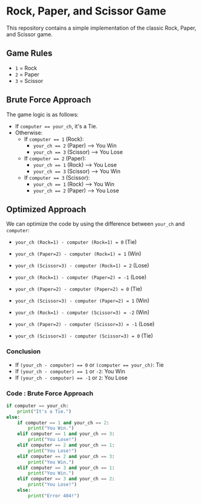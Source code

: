 # Rock, Paper, and Scissor Game

This repository contains a simple implementation of the classic Rock, Paper, and Scissor game.

## Game Rules

- `1` = Rock
- `2` = Paper
- `3` = Scissor

## Brute Force Approach

The game logic is as follows:

- If `computer == your_ch`, it's a Tie.
- Otherwise:
  - If `computer == 1` (Rock):
    - `your_ch == 2` (Paper) --> You Win
    - `your_ch == 3` (Scissor) --> You Lose
  - If `computer == 2` (Paper):
    - `your_ch == 1` (Rock) --> You Lose
    - `your_ch == 3` (Scissor) --> You Win
  - If `computer == 3` (Scissor):
    - `your_ch == 1` (Rock) --> You Win
    - `your_ch == 2` (Paper) --> You Lose

## Optimized Approach

We can optimize the code by using the difference between `your_ch` and `computer`:

- `your_ch (Rock=1) - computer (Rock=1) = 0` (Tie)
- `your_ch (Paper=2) - computer (Rock=1) = 1` (Win)
- `your_ch (Scissor=3) - computer (Rock=1) = 2` (Lose)

- `your_ch (Rock=1) - computer (Paper=2) = -1` (Lose)
- `your_ch (Paper=2) - computer (Paper=2) = 0` (Tie)
- `your_ch (Scissor=3) - computer (Paper=2) = 1` (Win)

- `your_ch (Rock=1) - computer (Scissor=3) = -2` (Win)
- `your_ch (Paper=2) - computer (Scissor=3) = -1` (Lose)
- `your_ch (Scissor=3) - computer (Scissor=3) = 0` (Tie)

### Conclusion

- If `(your_ch - computer) == 0` or `(computer == your_ch)`: Tie
- If `(your_ch - computer) == 1` or `-2`: You Win
- If `(your_ch - computer) == -1` or `2`: You Lose

### Code : Brute Force Approach

```python
if computer == your_ch:
    print("It's a Tie.")
else:
    if computer == 1 and your_ch == 2:
        print("You Win.")
    elif computer == 1 and your_ch == 3:
        print("You Lose!")
    elif computer == 2 and your_ch == 1:
        print("You Lose!")
    elif computer == 2 and your_ch == 3:
        print("You Win.")
    elif computer == 3 and your_ch == 1:
        print("You Win.")
    elif computer == 3 and your_ch == 2:
        print("You Lose!")
    else:
        print("Error 404!")